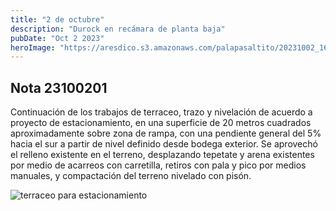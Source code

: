 ```yaml
---
title: "2 de octubre"
description: "Durock en recámara de planta baja"
pubDate: "Oct 2 2023"
heroImage: "https://aresdico.s3.amazonaws.com/palapasaltito/20231002_160740.jpg"
---
```


## Nota 23100201

Continuación de los trabajos de terraceo, trazo y nivelación de acuerdo a proyecto de estacionamiento, en una superficie de 20 metros cuadrados aproximadamente sobre zona de rampa, con una pendiente general del 5% hacia el sur a partir de nivel definido desde bodega exterior. Se aprovechó el relleno existente en el terreno, desplazando tepetate y arena existentes por medio de acarreos con carretilla, retiros con pala y pico por medios manuales, y compactación del terreno nivelado con pisón.

![terraceo para estacionamiento](https://aresdico.s3.amazonaws.com/palapasaltito/20231002_160740.jpg "terraceo para estacionamiento")
